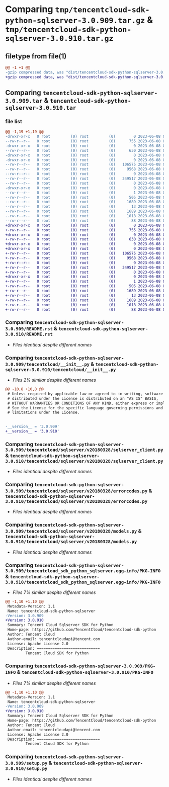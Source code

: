 # Comparing `tmp/tencentcloud-sdk-python-sqlserver-3.0.909.tar.gz` & `tmp/tencentcloud-sdk-python-sqlserver-3.0.910.tar.gz`

## filetype from file(1)

```diff
@@ -1 +1 @@
-gzip compressed data, was "dist/tencentcloud-sdk-python-sqlserver-3.0.909.tar", last modified: Thu Jun  8 00:32:18 2023, max compression
+gzip compressed data, was "dist/tencentcloud-sdk-python-sqlserver-3.0.910.tar", last modified: Thu Jun  8 09:18:34 2023, max compression
```

## Comparing `tencentcloud-sdk-python-sqlserver-3.0.909.tar` & `tencentcloud-sdk-python-sqlserver-3.0.910.tar`

### file list

```diff
@@ -1,19 +1,19 @@
-drwxr-xr-x   0 root         (0) root         (0)        0 2023-06-08 00:32:18.000000 tencentcloud-sdk-python-sqlserver-3.0.909/
--rw-r--r--   0 root         (0) root         (0)      755 2023-06-08 00:32:18.000000 tencentcloud-sdk-python-sqlserver-3.0.909/README.rst
-drwxr-xr-x   0 root         (0) root         (0)        0 2023-06-08 00:32:18.000000 tencentcloud-sdk-python-sqlserver-3.0.909/tencentcloud/
--rw-r--r--   0 root         (0) root         (0)      630 2023-06-08 00:32:18.000000 tencentcloud-sdk-python-sqlserver-3.0.909/tencentcloud/__init__.py
-drwxr-xr-x   0 root         (0) root         (0)        0 2023-06-08 00:32:18.000000 tencentcloud-sdk-python-sqlserver-3.0.909/tencentcloud/sqlserver/
-drwxr-xr-x   0 root         (0) root         (0)        0 2023-06-08 00:32:18.000000 tencentcloud-sdk-python-sqlserver-3.0.909/tencentcloud/sqlserver/v20180328/
--rw-r--r--   0 root         (0) root         (0)   106575 2023-06-08 00:32:18.000000 tencentcloud-sdk-python-sqlserver-3.0.909/tencentcloud/sqlserver/v20180328/sqlserver_client.py
--rw-r--r--   0 root         (0) root         (0)     9568 2023-06-08 00:32:18.000000 tencentcloud-sdk-python-sqlserver-3.0.909/tencentcloud/sqlserver/v20180328/errorcodes.py
--rw-r--r--   0 root         (0) root         (0)        0 2023-06-08 00:32:18.000000 tencentcloud-sdk-python-sqlserver-3.0.909/tencentcloud/sqlserver/v20180328/__init__.py
--rw-r--r--   0 root         (0) root         (0)   349517 2023-06-08 00:32:18.000000 tencentcloud-sdk-python-sqlserver-3.0.909/tencentcloud/sqlserver/v20180328/models.py
--rw-r--r--   0 root         (0) root         (0)        0 2023-06-08 00:32:18.000000 tencentcloud-sdk-python-sqlserver-3.0.909/tencentcloud/sqlserver/__init__.py
-drwxr-xr-x   0 root         (0) root         (0)        0 2023-06-08 00:32:18.000000 tencentcloud-sdk-python-sqlserver-3.0.909/tencentcloud_sdk_python_sqlserver.egg-info/
--rw-r--r--   0 root         (0) root         (0)        1 2023-06-08 00:32:18.000000 tencentcloud-sdk-python-sqlserver-3.0.909/tencentcloud_sdk_python_sqlserver.egg-info/dependency_links.txt
--rw-r--r--   0 root         (0) root         (0)      505 2023-06-08 00:32:18.000000 tencentcloud-sdk-python-sqlserver-3.0.909/tencentcloud_sdk_python_sqlserver.egg-info/SOURCES.txt
--rw-r--r--   0 root         (0) root         (0)     1689 2023-06-08 00:32:18.000000 tencentcloud-sdk-python-sqlserver-3.0.909/tencentcloud_sdk_python_sqlserver.egg-info/PKG-INFO
--rw-r--r--   0 root         (0) root         (0)       13 2023-06-08 00:32:18.000000 tencentcloud-sdk-python-sqlserver-3.0.909/tencentcloud_sdk_python_sqlserver.egg-info/top_level.txt
--rw-r--r--   0 root         (0) root         (0)     1689 2023-06-08 00:32:18.000000 tencentcloud-sdk-python-sqlserver-3.0.909/PKG-INFO
--rw-r--r--   0 root         (0) root         (0)     1018 2023-06-08 00:32:18.000000 tencentcloud-sdk-python-sqlserver-3.0.909/setup.py
--rw-r--r--   0 root         (0) root         (0)       88 2023-06-08 00:32:18.000000 tencentcloud-sdk-python-sqlserver-3.0.909/setup.cfg
+drwxr-xr-x   0 root         (0) root         (0)        0 2023-06-08 09:18:34.000000 tencentcloud-sdk-python-sqlserver-3.0.910/
+-rw-r--r--   0 root         (0) root         (0)      755 2023-06-08 09:18:34.000000 tencentcloud-sdk-python-sqlserver-3.0.910/README.rst
+drwxr-xr-x   0 root         (0) root         (0)        0 2023-06-08 09:18:34.000000 tencentcloud-sdk-python-sqlserver-3.0.910/tencentcloud/
+-rw-r--r--   0 root         (0) root         (0)      630 2023-06-08 09:18:34.000000 tencentcloud-sdk-python-sqlserver-3.0.910/tencentcloud/__init__.py
+drwxr-xr-x   0 root         (0) root         (0)        0 2023-06-08 09:18:34.000000 tencentcloud-sdk-python-sqlserver-3.0.910/tencentcloud/sqlserver/
+drwxr-xr-x   0 root         (0) root         (0)        0 2023-06-08 09:18:34.000000 tencentcloud-sdk-python-sqlserver-3.0.910/tencentcloud/sqlserver/v20180328/
+-rw-r--r--   0 root         (0) root         (0)   106575 2023-06-08 09:18:34.000000 tencentcloud-sdk-python-sqlserver-3.0.910/tencentcloud/sqlserver/v20180328/sqlserver_client.py
+-rw-r--r--   0 root         (0) root         (0)     9568 2023-06-08 09:18:34.000000 tencentcloud-sdk-python-sqlserver-3.0.910/tencentcloud/sqlserver/v20180328/errorcodes.py
+-rw-r--r--   0 root         (0) root         (0)        0 2023-06-08 09:18:34.000000 tencentcloud-sdk-python-sqlserver-3.0.910/tencentcloud/sqlserver/v20180328/__init__.py
+-rw-r--r--   0 root         (0) root         (0)   349517 2023-06-08 09:18:34.000000 tencentcloud-sdk-python-sqlserver-3.0.910/tencentcloud/sqlserver/v20180328/models.py
+-rw-r--r--   0 root         (0) root         (0)        0 2023-06-08 09:18:34.000000 tencentcloud-sdk-python-sqlserver-3.0.910/tencentcloud/sqlserver/__init__.py
+drwxr-xr-x   0 root         (0) root         (0)        0 2023-06-08 09:18:34.000000 tencentcloud-sdk-python-sqlserver-3.0.910/tencentcloud_sdk_python_sqlserver.egg-info/
+-rw-r--r--   0 root         (0) root         (0)        1 2023-06-08 09:18:34.000000 tencentcloud-sdk-python-sqlserver-3.0.910/tencentcloud_sdk_python_sqlserver.egg-info/dependency_links.txt
+-rw-r--r--   0 root         (0) root         (0)      505 2023-06-08 09:18:34.000000 tencentcloud-sdk-python-sqlserver-3.0.910/tencentcloud_sdk_python_sqlserver.egg-info/SOURCES.txt
+-rw-r--r--   0 root         (0) root         (0)     1689 2023-06-08 09:18:34.000000 tencentcloud-sdk-python-sqlserver-3.0.910/tencentcloud_sdk_python_sqlserver.egg-info/PKG-INFO
+-rw-r--r--   0 root         (0) root         (0)       13 2023-06-08 09:18:34.000000 tencentcloud-sdk-python-sqlserver-3.0.910/tencentcloud_sdk_python_sqlserver.egg-info/top_level.txt
+-rw-r--r--   0 root         (0) root         (0)     1689 2023-06-08 09:18:34.000000 tencentcloud-sdk-python-sqlserver-3.0.910/PKG-INFO
+-rw-r--r--   0 root         (0) root         (0)     1018 2023-06-08 09:18:34.000000 tencentcloud-sdk-python-sqlserver-3.0.910/setup.py
+-rw-r--r--   0 root         (0) root         (0)       88 2023-06-08 09:18:34.000000 tencentcloud-sdk-python-sqlserver-3.0.910/setup.cfg
```

### Comparing `tencentcloud-sdk-python-sqlserver-3.0.909/README.rst` & `tencentcloud-sdk-python-sqlserver-3.0.910/README.rst`

 * *Files identical despite different names*

### Comparing `tencentcloud-sdk-python-sqlserver-3.0.909/tencentcloud/__init__.py` & `tencentcloud-sdk-python-sqlserver-3.0.910/tencentcloud/__init__.py`

 * *Files 2% similar despite different names*

```diff
@@ -10,8 +10,8 @@
 # Unless required by applicable law or agreed to in writing, software
 # distributed under the License is distributed on an "AS IS" BASIS,
 # WITHOUT WARRANTIES OR CONDITIONS OF ANY KIND, either express or implied.
 # See the License for the specific language governing permissions and
 # limitations under the License.
 
 
-__version__ = '3.0.909'
+__version__ = '3.0.910'
```

### Comparing `tencentcloud-sdk-python-sqlserver-3.0.909/tencentcloud/sqlserver/v20180328/sqlserver_client.py` & `tencentcloud-sdk-python-sqlserver-3.0.910/tencentcloud/sqlserver/v20180328/sqlserver_client.py`

 * *Files identical despite different names*

### Comparing `tencentcloud-sdk-python-sqlserver-3.0.909/tencentcloud/sqlserver/v20180328/errorcodes.py` & `tencentcloud-sdk-python-sqlserver-3.0.910/tencentcloud/sqlserver/v20180328/errorcodes.py`

 * *Files identical despite different names*

### Comparing `tencentcloud-sdk-python-sqlserver-3.0.909/tencentcloud/sqlserver/v20180328/models.py` & `tencentcloud-sdk-python-sqlserver-3.0.910/tencentcloud/sqlserver/v20180328/models.py`

 * *Files identical despite different names*

### Comparing `tencentcloud-sdk-python-sqlserver-3.0.909/tencentcloud_sdk_python_sqlserver.egg-info/PKG-INFO` & `tencentcloud-sdk-python-sqlserver-3.0.910/tencentcloud_sdk_python_sqlserver.egg-info/PKG-INFO`

 * *Files 7% similar despite different names*

```diff
@@ -1,10 +1,10 @@
 Metadata-Version: 1.1
 Name: tencentcloud-sdk-python-sqlserver
-Version: 3.0.909
+Version: 3.0.910
 Summary: Tencent Cloud Sqlserver SDK for Python
 Home-page: https://github.com/TencentCloud/tencentcloud-sdk-python
 Author: Tencent Cloud
 Author-email: tencentcloudapi@tencent.com
 License: Apache License 2.0
 Description: ============================
         Tencent Cloud SDK for Python
```

### Comparing `tencentcloud-sdk-python-sqlserver-3.0.909/PKG-INFO` & `tencentcloud-sdk-python-sqlserver-3.0.910/PKG-INFO`

 * *Files 7% similar despite different names*

```diff
@@ -1,10 +1,10 @@
 Metadata-Version: 1.1
 Name: tencentcloud-sdk-python-sqlserver
-Version: 3.0.909
+Version: 3.0.910
 Summary: Tencent Cloud Sqlserver SDK for Python
 Home-page: https://github.com/TencentCloud/tencentcloud-sdk-python
 Author: Tencent Cloud
 Author-email: tencentcloudapi@tencent.com
 License: Apache License 2.0
 Description: ============================
         Tencent Cloud SDK for Python
```

### Comparing `tencentcloud-sdk-python-sqlserver-3.0.909/setup.py` & `tencentcloud-sdk-python-sqlserver-3.0.910/setup.py`

 * *Files identical despite different names*


